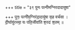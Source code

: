 +++
title = "३९ पुनः पत्नीमग्निरदादायुषा"

+++
पुनः॒ पत्नी॑म॒ग्निर॑दा॒दायु॑षा स॒ह वर्च॑सा ।  
दी॒र्घायु॑रस्या॒ यः पति॒र्जीवा॑ति श॒रदः॑ श॒तम् ॥